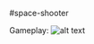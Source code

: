 #space-shooter

Gameplay:
![alt text](https://github.com/TheBeginner2002/space-shooter/tree/main/VidDemo/Gameplay1.1.gif)

